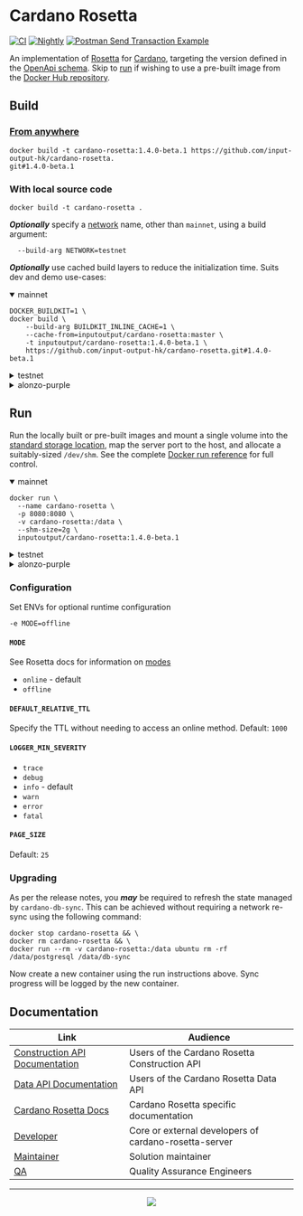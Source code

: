 # Cardano Rosetta
[![CI][img_src_CI]][workflow_CI] [![Nightly][img_src_Nightly]][workflow_Nightly] [![Postman Send Transaction Example](https://github.com/input-output-hk/cardano-rosetta/actions/workflows/postman_send_transaction_example.yml/badge.svg)](https://github.com/input-output-hk/cardano-rosetta/actions/workflows/postman_send_transaction_example.yml)

An implementation of [Rosetta] for [Cardano], targeting the version defined in the [OpenApi 
schema]. Skip to [run](#run) if wishing to use a pre-built image from the [Docker Hub repository]. 


## Build

### [From anywhere]

```console
docker build -t cardano-rosetta:1.4.0-beta.1 https://github.com/input-output-hk/cardano-rosetta.
git#1.4.0-beta.1
```
### With local source code
```
docker build -t cardano-rosetta .
```

**_Optionally_**  specify a [network] name, other than `mainnet`, using a build argument:

```console
  --build-arg NETWORK=testnet
```

**_Optionally_** use cached build layers to reduce the initialization time. Suits dev and demo 
use-cases:

<details open>
  <summary>mainnet</summary>

```console
DOCKER_BUILDKIT=1 \ 
docker build \
    --build-arg BUILDKIT_INLINE_CACHE=1 \
    --cache-from=inputoutput/cardano-rosetta:master \
    -t inputoutput/cardano-rosetta:1.4.0-beta.1 \
    https://github.com/input-output-hk/cardano-rosetta.git#1.4.0-beta.1
```

</details>

<details>
  <summary>testnet</summary>

```console
DOCKER_BUILDKIT=1 \
docker build \
    --build-arg BUILDKIT_INLINE_CACHE=1 \
    --build-arg NETWORK=testnet \
    --cache-from=inputoutput/cardano-rosetta:master \
    -t inputoutput/cardano-rosetta:1.4.0-beta.1-testnet \
    https://github.com/input-output-hk/cardano-rosetta.git#1.4.0-beta.1
```

</details>

<details>
  <summary>alonzo-purple</summary>

```console
DOCKER_BUILDKIT=1 \ 
docker build \
    --build-arg BUILDKIT_INLINE_CACHE=1 \
    --build-arg NETWORK=alonzo-purple \
    --cache-from=inputoutput/cardano-rosetta:master \
    -t inputoutput/cardano-rosetta:1.4.0-beta.1-alonzo-purple \
    https://github.com/input-output-hk/cardano-rosetta.git#1.4.0-beta.1
```

</details>


## Run
Run the locally built or pre-built images and mount a single volume into the [standard storage 
location], map the server port to the host, and allocate a suitably-sized `/dev/shm`. See the 
complete [Docker run reference] for full control.

<details open>
  <summary>mainnet</summary>

```console
docker run \
  --name cardano-rosetta \
  -p 8080:8080 \
  -v cardano-rosetta:/data \
  --shm-size=2g \
  inputoutput/cardano-rosetta:1.4.0-beta.1
```

</details>

<details>
  <summary>testnet</summary>

```console
docker run \
  --name cardano-rosetta-testnet \
  -p 8081:8080 \
  -v cardano-rosetta-testnet:/data \
  --shm-size=2g \
  inputoutput/cardano-rosetta:1.4.0-beta.1-testnet
```

</details>

<details>
  <summary>alonzo-purple</summary>

```console
docker run \
  --name cardano-rosetta-alonzo-purple \
  -p 8082:8080 \
  -v cardano-rosetta-alonzo-purple:/data \
  --shm-size=2g \
  inputoutput/cardano-rosetta:1.4.0-beta.1-alonzo-purple
```

</details>

### Configuration

Set ENVs for optional runtime configuration
```console
-e MODE=offline
```

#### `MODE`
See Rosetta docs for information on [modes]
- `online` - default
- `offline`

#### `DEFAULT_RELATIVE_TTL`
Specify the TTL without needing to access an online method. Default: `1000`

#### `LOGGER_MIN_SEVERITY`
- `trace`
- `debug`
- `info` - default
- `warn`
- `error`
- `fatal`

#### `PAGE_SIZE`
Default: `25`

### Upgrading
As per the release notes, you **_may_** be required to refresh the state managed by 
`cardano-db-sync`. This can be achieved without requiring a network re-sync using the following 
command:

```console
docker stop cardano-rosetta && \
docker rm cardano-rosetta && \
docker run --rm -v cardano-rosetta:/data ubuntu rm -rf /data/postgresql /data/db-sync
```
Now create a new container using the run instructions above. Sync progress will be logged by the new container. 

## Documentation

| Link                               | Audience                                                     |
| ---                                | ---                                                          |
| [Construction API Documentation]   | Users of the Cardano Rosetta Construction API                |
| [Data API Documentation]           | Users of the Cardano Rosetta Data API                        |
| [Cardano Rosetta Docs]             | Cardano Rosetta specific documentation                       |
| [Developer]                        | Core or external developers of cardano-rosetta-server        |
| [Maintainer]                       | Solution maintainer                                          |
| [QA]                               | Quality Assurance Engineers                                  |

<hr/>

<p align="center">
  <a href="https://github.com/input-output-hk/cardano-rosetta/blob/master/LICENSE.md"><img src="https://img.shields.io/github/license/input-output-hk/cardano-rosetta.svg?style=for-the-badge" /></a>
</p>

[img_src_CI]: https://github.com/input-output-hk/cardano-rosetta/workflows/CI/badge.svg
[workflow_CI]: https://github.com/input-output-hk/cardano-rosetta/actions?query=workflow%3ACI
[img_src_Nightly]: https://github.com/input-output-hk/cardano-rosetta/workflows/Nightly/badge.svg
[workflow_Nightly]: https://github.com/input-output-hk/cardano-rosetta/actions?query=workflow%3ANightly
[Rosetta]: https://www.rosetta-api.org/docs/welcome.html
[Cardano]: https://cardano.org/
[OpenApi schema]: cardano-rosetta-server/src/server/openApi.json#L4
[Docker Hub repository]: https://hub.docker.com/r/inputoutput/cardano-rosetta/tags?page=1&ordering=last_updated
[From anywhere]: https://www.rosetta-api.org/docs/node_deployment.html#build-anywhere
[network]: config/network
[standard storage location]: https://www.rosetta-api.org/docs/standard_storage_location.html
[Docker run reference]: https://docs.docker.com/engine/reference/run/
[modes]: https://www.rosetta-api.org/docs/node_deployment.html#multiple-modes
[docs]: cardano-rosetta-server/README.md
[Construction API Documentation]: https://www.rosetta-api.org/docs/construction_api_introduction.html
[Data API Documentation]: https://www.rosetta-api.org/docs/data_api_introduction.html
[Cardano Rosetta Docs]: ./docs
[Developer]: cardano-rosetta-server/README.md
[Maintainer]: docs/MAINTAINER.md
[QA]: docs/QA.md
